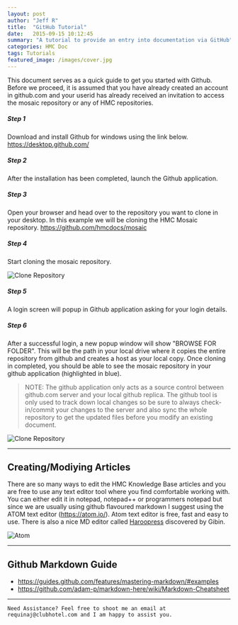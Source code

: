 ```yaml
---
layout: post
author: "Jeff R"
title:  "GitHub Tutorial"
date:   2015-09-15 10:12:45
summary: "A tutorial to provide an entry into documentation via GitHub"
categories: HMC Doc
tags: Tutorials
featured_image: /images/cover.jpg
---
```


This document serves as a quick guide to get you started with Github. Before we proceed, it is assumed that you have already created an account in github.com and your userid has already received an invitation to access the mosaic repository or any of HMC repositories.

##### Step 1
Download and install Github for windows using the link below.
https://desktop.github.com/

##### Step 2
After the installation has been completed, launch the Github application.

##### Step 3
Open your browser and head over to the repository you want to clone in your desktop. In this example we will be cloning the HMC Mosaic repository. https://github.com/hmcdocs/mosaic

##### Step 4
Start cloning the mosaic repository.

![Clone Repository](http://i.imgur.com/cl841dn.jpg)

##### Step 5
A login screen will popup in Github application asking for your login details.

##### Step 6
After a successful login, a new popup window will show "BROWSE FOR FOLDER". This will be the path in your local drive where it copies the entire repository from github and creates a host as your local copy. Once cloning in completed, you should be able to see the mosaic repository in your github application (highlighted in blue).

> NOTE:
> The github application only acts as a source control between github.com server and your local github replica. The github tool is only used to track down local changes so be sure to always check-in/commit your changes to the server and also sync the whole repository to get the updated files before you modify an existing document.

![Clone Repository](http://i.imgur.com/mddSLTT.jpg)

---
## Creating/Modiying Articles

There are so many ways to edit the HMC Knowledge Base articles and you are free to use any text editor tool where you find comfortable working with. You can either edit it in notepad, notepad++ or programmers notepad but since we are usually using github flavoured markdown I suggest using the ATOM text editor (https://atom.io/). Atom text editor is free, fast and easy to use. There is also a nice MD editor called [Haroopress](http://pad.haroopress.com/) discovered by Gibin.

![Atom](http://i.imgur.com/6JtBg3c.jpg)

---

## Github Markdown Guide

* https://guides.github.com/features/mastering-markdown/#examples
* https://github.com/adam-p/markdown-here/wiki/Markdown-Cheatsheet

---

`Need Assistance? Feel free to shoot me an email at requinaj@clubhotel.com and I am happy to assist you.`
